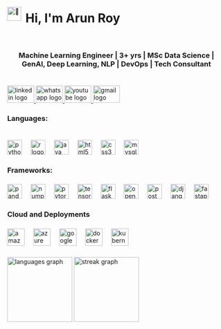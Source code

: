 <div align="left" style="display: flex; align-items: center;">
  <source srcset="https://fonts.gstatic.com/s/e/notoemoji/latest/1f44b_1f3fc/512.webp" type="image/webp">
  <img src="https://fonts.gstatic.com/s/e/notoemoji/latest/1f44b_1f3fc/512.gif" alt="👋" width="32" height="32">
  </picture>
  <h1 style="margin-left: 10px;">Hi, I'm Arun Roy</h1>
</div>
<br clear="both">

<h3 align="center">Machine Learning Engineer | 3+ yrs | MSc Data Science | GenAI, Deep Learning, NLP | DevOps | Tech Consultant</h3>

###
<br clear="both">
<div align="left">
  <a href="https://www.linkedin.com/in/aktheroy/" target="_blank">
    <img src="https://raw.githubusercontent.com/maurodesouza/profile-readme-generator/master/src/assets/icons/social/linkedin/default.svg" width="62" height="40" alt="linkedin logo" />
  </a>
  <a href="twl:+447407720200" target="_blank">
    <img src="https://raw.githubusercontent.com/maurodesouza/profile-readme-generator/master/src/assets/icons/social/whatsapp/default.svg" width="62" height="40" alt="whatsapp logo" />
  </a>
  <a href="https://www.youtube.com/@aktheroy" target="_blank">
    <img src="https://raw.githubusercontent.com/maurodesouza/profile-readme-generator/master/src/assets/icons/social/youtube/default.svg" width="62" height="40" alt="youtube logo" />
  </a>
  <a href="mailto:aktheroy@outlook.com" target="_blank">
    <img src="https://raw.githubusercontent.com/maurodesouza/profile-readme-generator/master/src/assets/icons/social/gmail/default.svg" width="62" height="40" alt="gmail logo" />
  </a>
</div>

###

<h3 align="left">Languages:</h3>

###

<br clear="both">
<div align="left">
  <img src="https://cdn.jsdelivr.net/gh/devicons/devicon/icons/python/python-original.svg" height="34" alt="python logo"  />
  <img width="12" />
  <img src="https://cdn.simpleicons.org/r/276DC3" height="34" alt="r logo"  />
  <img width="12" />
  <img src="https://cdn.jsdelivr.net/gh/devicons/devicon/icons/java/java-original-wordmark.svg" height="34" alt="java logo"  />
  <img width="12" />
  <img src="https://cdn.jsdelivr.net/gh/devicons/devicon/icons/html5/html5-plain-wordmark.svg" height="34" alt="html5 logo"  />
  <img width="12" />
  <img src="https://cdn.jsdelivr.net/gh/devicons/devicon/icons/css3/css3-plain-wordmark.svg" height="34" alt="css3 logo"  />
  <img width="12" />
  <img src="https://cdn.jsdelivr.net/gh/devicons/devicon/icons/mysql/mysql-original.svg" height="34" alt="mysql logo"  />
</div>

###

<h3 align="left">Frameworks:</h3>

###

<div align="left">
  <img src="https://img.shields.io/badge/pandas-150458?logo=pandas&logoColor=white&style=for-the-badge" height="34" alt="pandas logo"  />
  <img width="12" />
  <img src="https://cdn.jsdelivr.net/gh/devicons/devicon/icons/numpy/numpy-original.svg" height="34" alt="numpy logo"  />
  <img width="12" />
  <img src="https://cdn.jsdelivr.net/gh/devicons/devicon/icons/pytorch/pytorch-original.svg" height="34" alt="pytorch logo"  />
  <img width="12" />
  <img src="https://cdn.jsdelivr.net/gh/devicons/devicon/icons/tensorflow/tensorflow-original.svg" height="34" alt="tensorflow logo"  />
  <img width="12" />
  <img src="https://skillicons.dev/icons?i=flask" height="34" alt="flask logo"  />
  <img width="12" />
  <img src="https://cdn.jsdelivr.net/gh/devicons/devicon/icons/opencv/opencv-original.svg" height="34" alt="opencv logo"  />
  <img width="12" />
  <img src="https://cdn.simpleicons.org/postman/FF6C37" height="34" alt="postman logo"  />
  <img width="12" />
  <img src="https://cdn.simpleicons.org/django/092E20" height="34" alt="django logo"  />
  <img width="12" />
  <img src="https://cdn.simpleicons.org/fastapi/009688" height="34" alt="fastapi logo"  />
</div>

###

<h3 align="left">Cloud and Deployments</h3>

###

<div align="left">
  <img src="https://cdn.jsdelivr.net/gh/devicons/devicon/icons/amazonwebservices/amazonwebservices-plain-wordmark.svg" height="40" alt="amazonwebservices logo"  />
  <img width="12" />
  <img src="https://cdn.jsdelivr.net/gh/devicons/devicon/icons/azure/azure-original.svg" height="40" alt="azure logo"  />
  <img width="12" />
  <img src="https://cdn.jsdelivr.net/gh/devicons/devicon/icons/googlecloud/googlecloud-original.svg" height="40" alt="googlecloud logo"  />
  <img width="12" />
  <img src="https://cdn.jsdelivr.net/gh/devicons/devicon/icons/docker/docker-plain-wordmark.svg" height="40" alt="docker logo"  />
  <img width="12" />
  <img src="https://cdn.simpleicons.org/kubernetes/326CE5" height="40" alt="kubernetes logo"  />
</div>

###

<h3 align="left"></h3>

###

<div align="left">
  <img src="https://github-readme-stats.vercel.app/api/top-langs?username=aktheroy&locale=en&hide_title=false&layout=compact&card_width=320&langs_count=5&theme=github_dark&hide_border=false&order=2&custom_title=What%20i%20do%20?" height="150" alt="languages graph"  />
  <img src="https://streak-stats.demolab.com?user=aktheroy&locale=en&mode=daily&theme=github_dark&hide_border=false&border_radius=5&date_format=M%20j%5B,%20Y%5D&order=3" height="150" alt="streak graph"  />
</div>